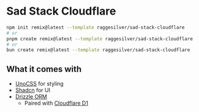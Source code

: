 # Sad Stack Cloudflare

```sh
npm init remix@latest --template raggesilver/sad-stack-cloudflare
# or
pnpm create remix@latest --template raggesilver/sad-stack-cloudflare
# or
bun create remix@latest --template raggesilver/sad-stack-cloudflare
```

## What it comes with

- [UnoCSS](https://unocss.dev) for styling
- [Shadcn](https://ui.shadcn.com) for UI
- [Drizzle ORM](https://orm.drizzle.team)
  - Paired with [Cloudflare D1](https://developers.cloudflare.com/d1)
